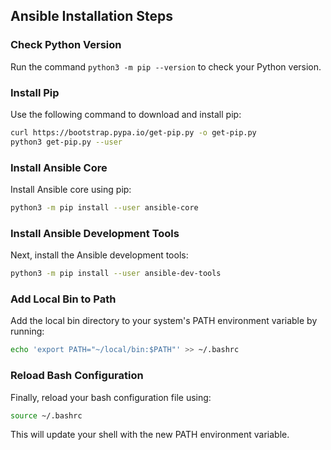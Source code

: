 
## Ansible Installation Steps

### Check Python Version
Run the command `python3 -m pip --version` to check your Python version.
### Install Pip
Use the following command to download and install pip:
```bash
curl https://bootstrap.pypa.io/get-pip.py -o get-pip.py
python3 get-pip.py --user
```
### Install Ansible Core
Install Ansible core using pip:
```bash
python3 -m pip install --user ansible-core
```

### Install Ansible Development Tools
Next, install the Ansible development tools:
```bash
python3 -m pip install --user ansible-dev-tools
```

### Add Local Bin to Path
Add the local bin directory to your system's PATH environment variable by running:
```bash
echo 'export PATH="~/local/bin:$PATH"' >> ~/.bashrc
```

### Reload Bash Configuration
Finally, reload your bash configuration file using:
```bash
source ~/.bashrc
```
This will update your shell with the new PATH environment variable.

